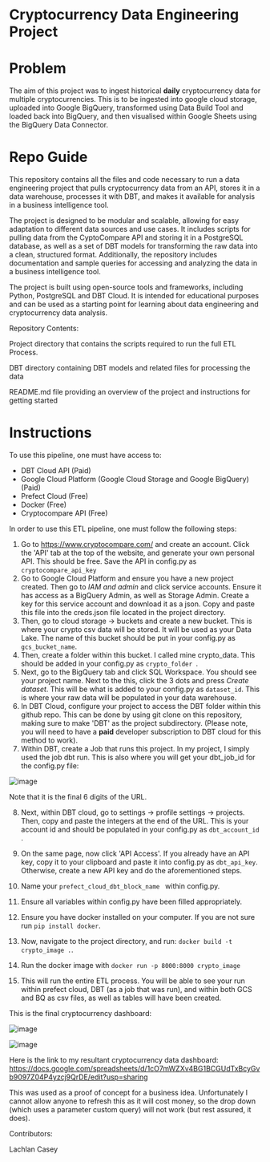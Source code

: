 # Cryptocurrency Data Engineering Project
# Problem
The aim of this project was to ingest historical **daily** cryptocurrency data for multiple cryptocurrencies. This is to be ingested into google cloud storage, uploaded into Google BigQuery, transformed using Data Build Tool and loaded back into BigQuery, and then visualised within Google Sheets using the BigQuery Data Connector.
 # Repo Guide
This repository contains all the files and code necessary to run a data engineering project that pulls cryptocurrency data from an API, stores it in a data warehouse, processes it with DBT, and makes it available for analysis in a business intelligence tool.

The project is designed to be modular and scalable, allowing for easy adaptation to different data sources and use cases. It includes scripts for pulling data from the CyptoCompare API and storing it in a PostgreSQL database, as well as a set of DBT models for transforming the raw data into a clean, structured format. Additionally, the repository includes documentation and sample queries for accessing and analyzing the data in a business intelligence tool.

The project is built using open-source tools and frameworks, including Python, PostgreSQL and DBT Cloud. It is intended for educational purposes and can be used as a starting point for learning about data engineering and cryptocurrency data analysis.

Repository Contents:

Project directory that contains the scripts required to run the full ETL Process.

DBT directory containing DBT models and related files for processing the data

README.md file providing an overview of the project and instructions for getting started

# Instructions
To use this pipeline, one must have access to:
- DBT Cloud API (Paid)
- Google Cloud Platform (Google Cloud Storage and Google BigQuery) (Paid)
- Prefect Cloud (Free)
- Docker (Free)
- Cryptocompare API (Free)

In order to use this ETL pipeline, one must follow the following steps:
1. Go to https://www.cryptocompare.com/ and create an account. Click the 'API' tab at the top of the website, and generate your own personal API. This should be free. Save the API in config.py as ```cryptocompare_api_key```
2. Go to Google Cloud Platform and ensure you have a new project created. Then go to _IAM and admin_ and click service accounts. Ensure it has access as a BigQuery Admin, as well as Storage Admin. Create a key for this service account and download it as a json. Copy and paste this file into the creds.json file located in the project directory.
3. Then, go to cloud storage -> buckets and create a new bucket. This is where your crypto csv data will be stored. It will be used as your Data Lake. The name of this bucket should be put in your config.py as ```gcs_bucket_name```.
4. Then, create a folder within this bucket. I called mine crypto_data. This should be added in your config.py as ```crypto_folder ```.
5. Next, go to the BigQuery tab and click SQL Workspace. You should see your project name. Next to the this, click the 3 dots and press _Create dataset_. This will be what is added to your config.py as ```dataset_id```. This is where your raw data will be populated in your data warehouse.
6. In DBT Cloud, configure your project to access the DBT folder within this github repo. This can be done by using git clone on this repository, making sure to make 'DBT' as the project subdirectory. (Please note, you will need to have a **paid** developer subscription to DBT cloud for this method to work).
7. Within DBT, create a Job that runs this project. In my project, I simply used the job dbt run. This is also where you will get your dbt_job_id for the config.py file:


![image](https://user-images.githubusercontent.com/122522521/229350972-f4160fe4-f8a9-4091-9452-a7fed82a19b6.png)


Note that it is the final 6 digits of the URL.

8. Next, within DBT cloud, go to settings -> profile settings -> projects. Then, copy and paste the integers at the end of the URL. This is your account id and should be populated in your config.py as ```dbt_account_id``` .

9. On the same page, now click 'API Access'. If you already have an API key, copy it to your clipboard and paste it into config.py as ```dbt_api_key```. Otherwise, create a new API key and do the aforementioned steps.

10. Name your ```prefect_cloud_dbt_block_name ``` within config.py.

11. Ensure all variables within config.py have been filled appropriately. 

12. Ensure you have docker installed on your computer. If you are not sure run ```pip install docker```.

13. Now, navigate to the project directory, and run: ```docker build -t crypto_image .```.

14. Run the docker image with ```docker run -p 8000:8000 crypto_image```

15. This will run the entire ETL process. You will be able to see your run within prefect cloud, DBT (as a job that was run), and within both GCS and BQ as csv files, as well as tables will have been created.


This is the final cryptocurrency dashboard:

![image](https://user-images.githubusercontent.com/122522521/228805080-97bf03ea-455b-4fbc-9d40-8a037db492f2.png)

![image](https://user-images.githubusercontent.com/122522521/228805282-5c85e734-cabc-4f27-b460-c155d24c5047.png)


Here is the link to my resultant cryptocurrency data dashboard:
https://docs.google.com/spreadsheets/d/1cO7mWZXv4BG1BCGUdTxBcyGvb9097Z04P4yzcj9QrDE/edit?usp=sharing

This was used as a proof of concept for a business idea. Unfortunately I cannot allow anyone to refresh this as it will cost money, so the drop down (which uses a parameter custom query) will not work (but rest assured, it does).

Contributors:

Lachlan Casey
